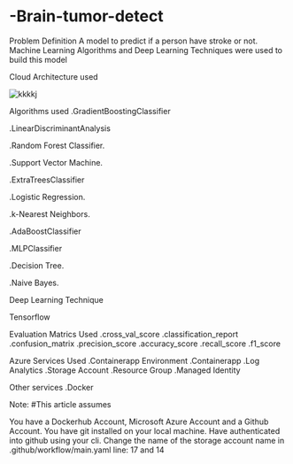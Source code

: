 # -Brain-tumor-detect 
Problem Definition
A model to predict if a person have stroke or not. Machine Learning Algorithms and Deep Learning Techniques were used to build this model

Cloud Architecture used



![kkkkj](https://user-images.githubusercontent.com/117108883/199072530-13f60e4b-967d-4f44-8082-3dd44099b398.png)


Algorithms used
.GradientBoostingClassifier

.LinearDiscriminantAnalysis

.Random Forest Classifier.

.Support Vector Machine.

.ExtraTreesClassifier

.Logistic Regression.

.k-Nearest Neighbors.

.AdaBoostClassifier

.MLPClassifier

.Decision Tree.

.Naive Bayes.

Deep Learning Technique

Tensorflow

Evaluation Matrics Used
.cross_val_score
.classification_report
.confusion_matrix
.precision_score
.accuracy_score
.recall_score
.f1_score

Azure Services Used
.Containerapp Environment
.Containerapp
.Log Analytics
.Storage Account
.Resource Group
.Managed Identity

Other services
.Docker

Note:
#This article assumes

You have a Dockerhub Account, Microsoft Azure Account and a Github Account.
You have git installed on your local machine.
Have authenticated into github using your cli.
Change the name of the storage account name in .github/workflow/main.yaml line: 17 and 14

